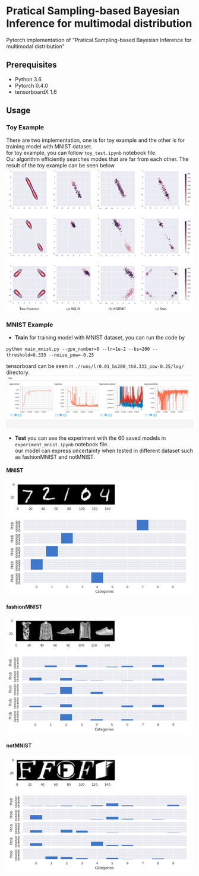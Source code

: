 # Pratical Sampling-based Bayesian Inference for multimodal distribution

Pytorch implementation of "Pratical Sampling-based Bayesian Inference for multimodal distribution" <br>

## Prerequisites
* Python 3.6
* Pytorch 0.4.0
* tensorboardX 1.6

## Usage

### Toy Example
There are two implementation, one is for toy example and the other is for training model with MNIST dataset. <br>
for toy example, you can follow `toy_test.ipynb` notebook file. <br>
Our algorithm efficiently searches modes that are far from each other. The result of the toy example can be seen below
![](img/img2.png)

### MNIST Example
* **Train**
for training model with MNIST dataset, you can run the code by
```
python main_mnist.py --gpu_number=0 --lr=1e-2 --bs=200 --threshold=0.333 --noise_pow=-0.25
```
tensorboard can be seen in `./runs/lr0.01_bs200_th0.333_pow-0.25/log/` directory. <br>
![](img/img1.png) <br>

* **Test**
you can see the experiment with the 60 saved models in `experiment_mnist.ipynb` notebook file. <br>
our model can express uncertainty when tested in different dataset such as fashionMNIST and notMNIST.
#### MNIST
![](img/img3_MNIST.png)
#### fashionMNIST
![](img/img4_fashionMNIST.png)
#### notMNIST
![](img/img5_notMNIST.png)

